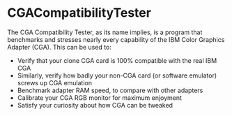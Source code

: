 # CGACompatibilityTester
The CGA Compatibility Tester, as its name implies, is a program that benchmarks and stresses nearly every capability of the IBM Color Graphics Adapter (CGA). This can be used to:

  * Verify that your clone CGA card is 100% compatible with the real IBM CGA
  * Similarly, verify how badly your non-CGA card (or software emulator) screws up CGA emulation
  * Benchmark adapter RAM speed, to compare with other adapters
  * Calibrate your CGA RGB monitor for maximum enjoyment
  * Satisfy your curiosity about how CGA can be tweaked
